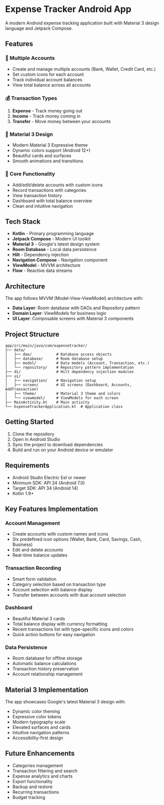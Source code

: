 # Expense Tracker Android App

A modern Android expense tracking application built with Material 3 design language and Jetpack Compose.

## Features

### 🏦 Multiple Accounts
- Create and manage multiple accounts (Bank, Wallet, Credit Card, etc.)
- Set custom icons for each account
- Track individual account balances
- View total balance across all accounts

### 💰 Transaction Types
1. **Expense** - Track money going out
2. **Income** - Track money coming in  
3. **Transfer** - Move money between your accounts

### 🎨 Material 3 Design
- Modern Material 3 Expressive theme
- Dynamic colors support (Android 12+)
- Beautiful cards and surfaces
- Smooth animations and transitions

### 📱 Core Functionality
- Add/edit/delete accounts with custom icons
- Record transactions with categories
- View transaction history
- Dashboard with total balance overview
- Clean and intuitive navigation

## Tech Stack

- **Kotlin** - Primary programming language
- **Jetpack Compose** - Modern UI toolkit
- **Material 3** - Google's latest design system
- **Room Database** - Local data persistence
- **Hilt** - Dependency injection
- **Navigation Compose** - Navigation component
- **ViewModel** - MVVM architecture
- **Flow** - Reactive data streams

## Architecture

The app follows MVVM (Model-View-ViewModel) architecture with:

- **Data Layer**: Room database with DAOs and Repository pattern
- **Domain Layer**: ViewModels for business logic
- **UI Layer**: Composable screens with Material 3 components

## Project Structure

```
app/src/main/java/com/expensetracker/
├── data/
│   ├── dao/           # Database access objects
│   ├── database/      # Room database setup
│   ├── model/         # Data models (Account, Transaction, etc.)
│   └── repository/    # Repository pattern implementation
├── di/                # Hilt dependency injection modules
├── ui/
│   ├── navigation/    # Navigation setup
│   ├── screen/        # UI screens (Dashboard, Accounts, AddTransaction)
│   ├── theme/         # Material 3 theme and colors
│   └── viewmodel/     # ViewModels for each screen
├── MainActivity.kt    # Main activity
└── ExpenseTrackerApplication.kt  # Application class
```

## Getting Started

1. Clone the repository
2. Open in Android Studio
3. Sync the project to download dependencies
4. Build and run on your Android device or emulator

## Requirements

- Android Studio Electric Eel or newer
- Minimum SDK: API 24 (Android 7.0)
- Target SDK: API 34 (Android 14)
- Kotlin 1.9+

## Key Features Implementation

### Account Management
- Create accounts with custom names and icons
- Six predefined icon options (Wallet, Bank, Card, Savings, Cash, Business)
- Edit and delete accounts
- Real-time balance updates

### Transaction Recording
- Smart form validation
- Category selection based on transaction type
- Account selection with balance display
- Transfer between accounts with dual account selection

### Dashboard
- Beautiful Material 3 cards
- Total balance display with currency formatting
- Recent transactions list with type-specific icons and colors
- Quick action buttons for easy navigation

### Data Persistence
- Room database for offline storage
- Automatic balance calculations
- Transaction history preservation
- Account relationship management

## Material 3 Implementation

The app showcases Google's latest Material 3 design with:

- Dynamic color theming
- Expressive color tokens
- Modern typography scale
- Elevated surfaces and cards
- Intuitive navigation patterns
- Accessibility-first design

## Future Enhancements

- Categories management
- Transaction filtering and search
- Expense analytics and charts
- Export functionality
- Backup and restore
- Recurring transactions
- Budget tracking
